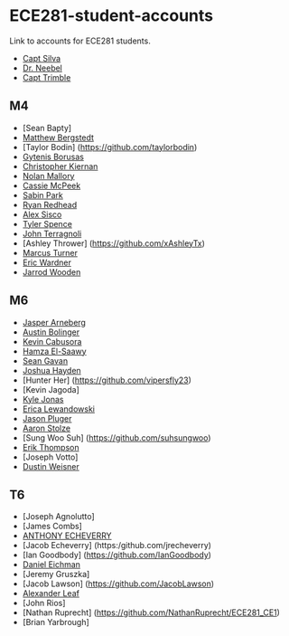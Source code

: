 ECE281-student-accounts
=======================

Link to accounts for ECE281 students.

- [Capt Silva](https://www.github.com/sivwizinbiznilva)
- [Dr. Neebel](https://github.com/drdanial)
- [Capt Trimble](https://github.com/vtrimble)

## M4

- [Sean Bapty]
- [Matthew Bergstedt](https://github.com/mbergstedt)
- [Taylor Bodin] (https://github.com/taylorbodin)
- [Gytenis Borusas](https://www.github.com/gytenis98)
- [Christopher Kiernan](https://github.com/ChrisMKiernan)
- [Nolan Mallory](https://github.com/nolanmallory)
- [Cassie McPeek](https://github.com/CassieMcPeek)
- [Sabin Park](https://github.com/sabinpark)
- [Ryan Redhead](https://github.com/RyanRedhead)
- [Alex Sisco](https://github.com/alexsisco714)
- [Tyler Spence](https://github.com/TylerSpence)
- [John Terragnoli](https://github.com/JohnTerragnoli/ECE281-student-accounts)
- [Ashley Thrower] (https://github.com/xAshleyTx)
- [Marcus Turner](https://github.com/MTurner94)
- [Eric Wardner](https://github.com/EricWardner)
- [Jarrod Wooden](https://github.com/JarrodWooden)


## M6

- [Jasper Arneberg](https://github.com/JasperArneberg)
- [Austin Bolinger](https://github.com/Austinbolinger)
- [Kevin Cabusora](https://github.com/KevinCabusora)
- [Hamza El-Saawy](https://github.com/hamzaelsaawy)
- [Sean Gavan](https://github.com/SeanGavan)
- [Joshua Hayden](https://github.com/JoshuaHayden)
- [Hunter Her] (https://github.com/vipersfly23)
- [Kevin Jagoda]
- [Kyle Jonas](https://github.com/KyleJonas)
- [Erica Lewandowski](https://github.com/EricaLewandowski)
- [Jason Pluger](https://github.com/JasonPluger)
- [Aaron Stolze](https://github.com/aaronstolze)
- [Sung Woo Suh] (https://github.com/suhsungwoo)
- [Erik Thompson](https://github.com/C16erikthompson)
- [Joseph Votto]
- [Dustin Weisner](https://github.com/dustyweisner)

## T6

- [Joseph Agnolutto]
- [James Combs]
- [ANTHONY ECHEVERRY](https://github.com/AnthonyEcheverry)
- [Jacob Echeverry] (https:/github.com/jrecheverry)
- [Ian Goodbody] (https://github.com/IanGoodbody)
- [Daniel Eichman](https://github.com/DanielEichman/ECE281_CE1) 
- [Jeremy Gruszka]
- [Jacob Lawson] (https://github.com/JacobLawson)
- [Alexander Leaf](https://github.com/apleaf)
- [John Rios]
- [Nathan Ruprecht] (https://github.com/NathanRuprecht/ECE281_CE1)
- [Brian Yarbrough]


